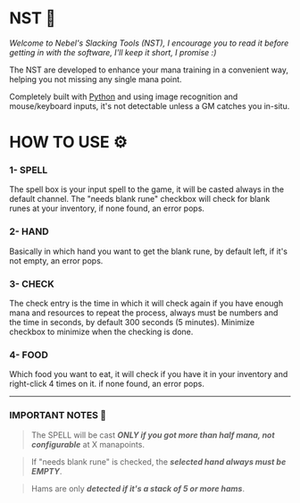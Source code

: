 # NST 📌
*Welcome to Nebel's Slacking Tools (NST), I encourage you to read it before getting in with the software, I'll keep it short, I promise :)*

The NST are developed to enhance your mana training in a convenient way, helping you not missing any single mana point.

Completely built with [Python](https://www.python.org/) and using image recognition and mouse/keyboard inputs, it's not detectable unless a GM catches you in-situ.


# HOW TO USE ⚙️
### 1- SPELL
The spell box is your input spell to the game, it will be casted always in the default channel.
The "needs blank rune" checkbox will check for blank runes at your inventory, if none found, an error pops.

### 2- HAND
Basically in which hand you want to get the blank rune, by default left, if it's not empty, an error pops.

### 3- CHECK
The check entry is the time in which it will check again if you have enough mana and resources to repeat the process, always must be numbers and the time in seconds,
by default 300 seconds (5 minutes). Minimize checkbox to minimize when the checking is done.

### 4- FOOD
Which food you want to eat, it will check if you have it in your inventory and right-click 4 times on it. if none found, an error pops.

---
### IMPORTANT NOTES 🔴
> The SPELL will be cast _**ONLY if you got more than half mana, not configurable**_ at X manapoints.
 
> If "needs blank rune" is checked, the _**selected hand always must be EMPTY**_.

> Hams are only ***detected if it's a stack of 5 or more hams***.
